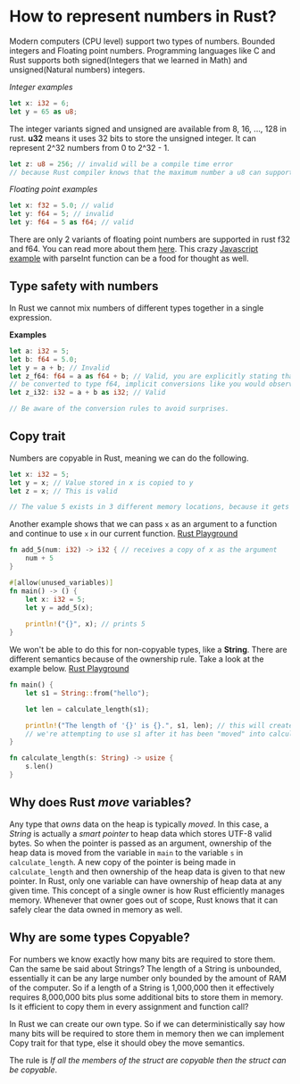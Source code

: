 # How to represent numbers in Rust?

Modern computers (CPU level) support two types of numbers. Bounded integers and Floating point
numbers.
Programming languages like C and Rust supports both signed(Integers that we learned in Math) and
unsigned(Natural numbers) integers.

*Integer examples*
```rust
let x: i32 = 6;
let y = 65 as u8;
```
The integer variants signed and unsigned are available from 8, 16, ..., 128 in rust.
**u32** means it uses 32 bits to store the unsigned integer. It can represent 2^32 numbers from
0 to 2^32 - 1.
```rust
let z: u8 = 256; // invalid will be a compile time error
// because Rust compiler knows that the maximum number a u8 can support is 255
```

*Floating point examples*
```rust
let x: f32 = 5.0; // valid
let y: f64 = 5; // invalid
let y: f64 = 5 as f64; // valid
```

There are only 2 variants of floating point numbers are supported in rust f32 and f64.
You can read more about them [here](https://en.wikipedia.org/wiki/Floating-point_arithmetic).
This crazy [Javascript example](https://stackoverflow.com/questions/23175363/javascript-parseint-behavior-when-passing-in-a-float-number) with parseInt function can be a food for thought as well.

## Type safety with numbers

In Rust we cannot mix numbers of different types together in a single expression.

**Examples**
```rust
let a: i32 = 5;
let b: f64 = 5.0;
let y = a + b; // Invalid
let z_f64: f64 = a as f64 + b; // Valid, you are explicitly stating that the variable a should
// be converted to type f64, implicit conversions like you would observe in C cannot be done here.
let z_i32: i32 = a + b as i32; // Valid

// Be aware of the conversion rules to avoid surprises.
```

## Copy trait

Numbers are copyable in Rust, meaning we can do the following.

```rust
let x: i32 = 5;
let y = x; // Value stored in x is copied to y
let z = x; // This is valid

// The value 5 exists in 3 different memory locations, because it gets copied in line 54 and 55.
```

Another example shows that we can pass `x` as an argument to a function and continue to use `x` in our current function.
[Rust Playground](https://play.rust-lang.org/?version=stable&mode=debug&edition=2021&gist=4d1e9dd607a375b5065563a84bf4b3a7)
```rust
fn add_5(num: i32) -> i32 { // receives a copy of x as the argument
    num + 5
}

#[allow(unused_variables)]
fn main() -> () {
    let x: i32 = 5;
    let y = add_5(x);
    
    println!("{}", x); // prints 5
}
```

We won't be able to do this for non-copyable types, like a **String**.
There are different semantics because of the ownership rule.
Take a look at the example below.
[Rust Playground](https://play.rust-lang.org/?version=stable&mode=debug&edition=2021&gist=cf786ab3bacd43e260e73ae5efa49d50)
```rust
fn main() {
    let s1 = String::from("hello");

    let len = calculate_length(s1);

    println!("The length of '{}' is {}.", s1, len); // this will create an error
    // we're attempting to use s1 after it has been "moved" into calculate_length
}

fn calculate_length(s: String) -> usize {
    s.len()
}
```

## Why does Rust *move* variables?

Any type that *owns* data on the heap is typically *moved*.
In this case, a *String* is actually a *smart pointer* to heap data which stores UTF-8 valid bytes.
So when the pointer is passed as an argument, ownership of the heap data is moved from the variable in `main` to the variable `s` in `calculate_length`.
A new copy of the pointer is being made in `calculate_length` and then ownership of the heap data is given to that new pointer.
In Rust, only one variable can have ownership of heap data at any given time.
This concept of a single owner is how Rust efficiently manages memory.
Whenever that owner goes out of scope, Rust knows that it can safely clear the data owned in memory as well.

## Why are some types Copyable?

For numbers we know exactly how many bits are required to store them.
Can the same be said about Strings? The length of a String is unbounded, essentially
it can be any large number only bounded by the amount of RAM of the computer.
So if a length of a String is 1,000,000 then it effectively requires 8,000,000 bits plus
some additional bits to store them in memory. Is it efficient to copy them in every assignment and
function call?

In Rust we can create our own type. So if we can deterministically say how many bits will be required
to store them in memory then we can implement Copy trait for that type, else it should obey the move
semantics.

The rule is *If all the members of the struct are copyable then the struct can be copyable*.
